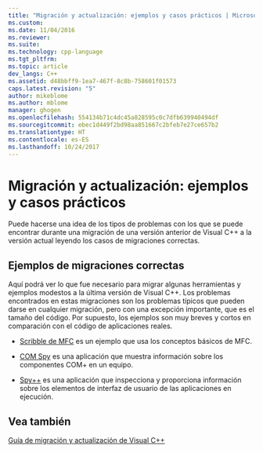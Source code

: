 ```yaml
---
title: "Migración y actualización: ejemplos y casos prácticos | Microsoft Docs"
ms.custom: 
ms.date: 11/04/2016
ms.reviewer: 
ms.suite: 
ms.technology: cpp-language
ms.tgt_pltfrm: 
ms.topic: article
dev_langs: C++
ms.assetid: d48bbff9-1ea7-467f-8c8b-758601f01573
caps.latest.revision: "5"
author: mikeblome
ms.author: mblome
manager: ghogen
ms.openlocfilehash: 554134b71c4dc45a828595c0c7dfb639940494df
ms.sourcegitcommit: ebec1d449f2bd98aa851667c2bfeb7e27ce657b2
ms.translationtype: HT
ms.contentlocale: es-ES
ms.lasthandoff: 10/24/2017
---
```

# <a name="porting-and-upgrading-examples-and-case-studies"></a>Migración y actualización: ejemplos y casos prácticos
Puede hacerse una idea de los tipos de problemas con los que se puede encontrar durante una migración de una versión anterior de Visual C++ a la versión actual leyendo los casos de migraciones correctas.  
  
## <a name="examples-of-successful-migrations"></a>Ejemplos de migraciones correctas  
 Aquí podrá ver lo que fue necesario para migrar algunas herramientas y ejemplos modestos a la última versión de Visual C++. Los problemas encontrados en estas migraciones son los problemas típicos que pueden darse en cualquier migración, pero con una excepción importante, que es el tamaño del código. Por supuesto, los ejemplos son muy breves y cortos en comparación con el código de aplicaciones reales.  
  
-   [Scribble de MFC](../porting/porting-guide-mfc-scribble.md) es un ejemplo que usa los conceptos básicos de MFC.  
  
-   [COM Spy](../porting/porting-guide-mfc-scribble.md) es una aplicación que muestra información sobre los componentes COM+ en un equipo.  
  
-   [Spy++](../porting/porting-guide-spy-increment.md) es una aplicación que inspecciona y proporciona información sobre los elementos de interfaz de usuario de las aplicaciones en ejecución.  
  
## <a name="see-also"></a>Vea también  
 [Guía de migración y actualización de Visual C++](../porting/visual-cpp-porting-and-upgrading-guide.md)